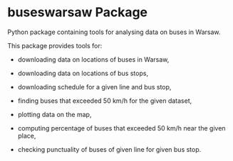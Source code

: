 # buseswarsaw Package

Python package containing tools for analysing data on buses in Warsaw.

This package provides tools for:

- downloading data on locations of buses in Warsaw,

- downloading data on locations of bus stops,

- downloading schedule for a given line and bus stop,

- finding buses that exceeded 50 km/h for the given dataset,

- plotting data on the map,

- computing percentage of buses that exceeded 50 km/h near the given place,

- checking punctuality of buses of given line for given bus stop.